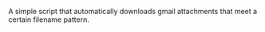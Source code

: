 A simple script that automatically downloads gmail attachments that meet a certain filename pattern.

